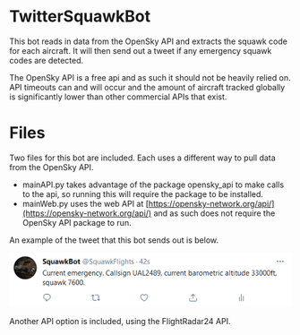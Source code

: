 # TwitterSquawkBot
This bot reads in data from the OpenSky API and extracts the squawk code for each aircraft. It will then send out a tweet if any emergency squawk codes are detected.

The OpenSky API is a free api and as such it should not be heavily relied on. API timeouts can and will occur and the amount of aircraft tracked globally is significantly lower than other commercial APIs that exist.

# Files
Two files for this bot are included. Each uses a different way to pull data from the OpenSky API.

- mainAPI.py takes advantage of the package opensky_api to make calls to the api, so running this will require the package to be installed.
- mainWeb.py uses the web API at [https://opensky-network.org/api/](https://opensky-network.org/api/) and as such does not require the OpenSky API package to run.

An example of the tweet that this bot sends out is below.

![tweet](exampleTweet.png)

Another API option is included, using the FlightRadar24 API.
